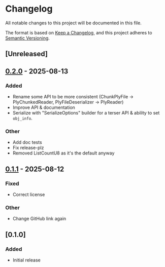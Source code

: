 # Changelog

All notable changes to this project will be documented in this file.

The format is based on [Keep a Changelog](https://keepachangelog.com/en/1.0.0/),
and this project adheres to [Semantic Versioning](https://semver.org/spec/v2.0.0.html).

## [Unreleased]

## [0.2.0](https://github.com/ArthurBrussee/serde_ply/compare/v0.1.1...v0.2.0) - 2025-08-13

### Added

- Rename some API to be more consistent (ChunkPlyFile -> PlyChunkedReader, PlyFileDeserializer -> PlyReader)
- Improve API & documentation
- Serialize with "SerializeOptions" builder for a terser API & ability to set `obj_info`.

### Other

- Add doc tests
- Fix release-plz
- Removed ListCountU8 as it's the default anyway

## [0.1.1](https://github.com/ArthurBrussee/serde_ply/compare/v0.1.0...v0.1.1) - 2025-08-12

### Fixed

- Correct license

### Other

- Change GitHub link again

## [0.1.0]

### Added
- Initial release
